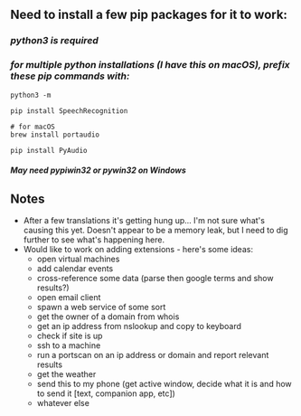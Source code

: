 ## Need to install a few pip packages for it to work:
### _python3 is required_
### _for multiple python installations (I have this on macOS), prefix these pip commands with:_
`python3 -m`

```
pip install SpeechRecognition

# for macOS
brew install portaudio

pip install PyAudio
```

#### _May need pypiwin32 or pywin32 on Windows_

## Notes
- After a few translations it's getting hung up... I'm not sure what's causing this yet. Doesn't appear to be a memory leak, but I need to dig further to see what's happening here.
- Would like to work on adding extensions - here's some ideas:
    - open virtual machines
    - add calendar events
    - cross-reference some data (parse then google terms and show results?)
    - open email client
    - spawn a web service of some sort
    - get the owner of a domain from whois
    - get an ip address from nslookup and copy to keyboard
    - check if site is up
    - ssh to a machine
    - run a portscan on an ip address or domain and report relevant results
    - get the weather
    - send this to my phone (get active window, decide what it is and how to send it [text, companion app, etc])
    - whatever else